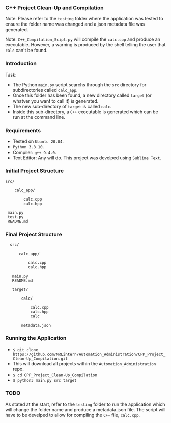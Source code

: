 ### C++ Project Clean-Up and Compilation

Note: Please refer to the `testing` folder where the application was tested to ensure the folder name was changed and a json metadata file was generated.

Note: `C++_Compilation_Scipt.py` will compile the `calc.cpp` and produce an executable. However, a warning is produced by the shell telling the user that `calc` can't be found.

### Introduction

Task: 

  * The Python `main.py` script searchs through the `src` directory for subdirectories called `calc_app`.
  * Once this folder has been found, a new directory called `target` (or whatver you want to call it) is generated.
  * The new sub-directory of `target` is called `calc`.
  * Inside this sub-directory, a `C++` executable is generated which can be run at the command line.

### Requirements

  * Tested on `Ubuntu 20.04`.
  * `Python 3.8.10`.
  * Compiler: `g++ 9.4.0`.
  * Text Editor: Any will do. This project was develped using `Sublime Text`.

### Initial Project Structure

    src/
    
        calc_app/
        
            calc.cpp
            calc.hpp
            
     main.py
     test.py
     README.md
     
     
### Final Project Structure

      src/
      
          calc_app/
          
              calc.cpp
              calc.hpp
                     
       main.py
       README.md
       
       target/
       
           calc/
           
               calc.cpp
               calc.hpp
               calc
               
           metadata.json
                    
### Running the Application

  * `$ git clone https://github.com/MRLintern/Automation_Administration/CPP_Project_Clean-Up_Compilation.git`
  * This will download all projects within the `Automation_Administration` repo.
  * `$ cd CPP_Project_Clean-Up_Compilation`
  * `$ python3 main.py src target`
  
### TODO

As stated at the start, refer to the `testing` folder to run the application which will change the folder name and produce a metadata.json file.
The script will have to be develped to allow for compiling the `C++` file, `calc.cpp`. 
                


